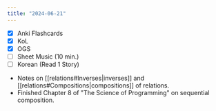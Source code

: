 ```yaml
---
title: "2024-06-21"
---
```


- [x] Anki Flashcards
- [x] KoL
- [x] OGS
- [ ] Sheet Music (10 min.)
- [ ] Korean (Read 1 Story)

* Notes on [[relations#Inverses|inverses]] and [[relations#Compositions|compositions]] of relations.
* Finished Chapter 8 of "The Science of Programming" on sequential composition.